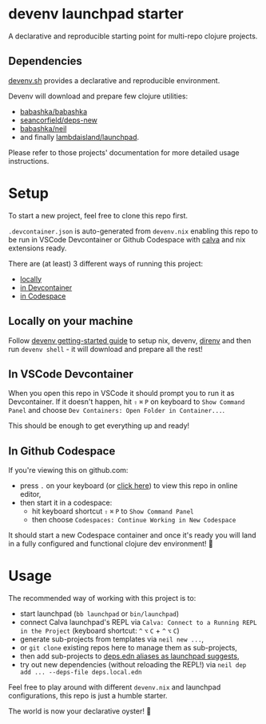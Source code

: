 # devenv launchpad starter

A declarative and reproducible starting point for multi-repo clojure projects.

## Dependencies
[devenv.sh](https://devenv.sh/) provides a declarative and reproducible environment.

Devenv will download and prepare few clojure utilities:
- [babashka/babashka](https://github.com/babashka/babashka)
- [seancorfield/deps-new](https://github.com/seancorfield/deps-new)
- [babashka/neil](https://github.com/babashka/neil)
- and finally [lambdaisland/launchpad](https://github.com/lambdaisland/launchpad).

Please refer to those projects' documentation for more detailed usage instructions.

# Setup
To start a new project, feel free to clone this repo first.

`.devcontainer.json` is auto-generated from `devenv.nix` enabling this repo to be run in VSCode Devcontainer or Github Codespace with [calva](https://calva.io/) and nix extensions ready.


There are (at least) 3 different ways of running this project:
- [locally](#locally-on-your-machine)
- [in Devcontainer](#in-vscode-devcontainer)
- [in Codespace](#in-github-codespace)

## Locally on your machine
Follow [devenv getting-started guide](https://devenv.sh/getting-started/) to setup nix, devenv, [direnv](https://devenv.sh/automatic-shell-activation/) and then run `devenv shell` - it will download and prepare all the rest!

## In VSCode Devcontainer
When you open this repo in VSCode it should prompt you to run it as Devcontainer.
If it doesn't happen, hit `⇧` `⌘` `P` on keyboard to `Show Command Panel` and choose `Dev Containers: Open Folder in Container...`.

This should be enough to get everything up and ready!



## In Github Codespace
If you're viewing this on github.com:
- press `.` on your keyboard (or [click here](https://github.dev/roterski/devenv-launchpad-starter)) to view this repo in online editor,
- then start it in a codespace:
    - hit keyboard shortcut `⇧` `⌘` `P` to `Show Command Panel`
    - then choose `Codespaces: Continue Working in New Codespace`

It should start a new Codespace container and once it's ready you will land in a fully configured and functional clojure dev environment! 🎉

# Usage

The recommended way of working with this project is to:
- start launchpad (`bb launchpad` or `bin/launchpad`)
- connect Calva launchpad's REPL via `Calva: Connect to a Running REPL in the Project` (keyboard shortcut: `^` `⌥` `C` + `^` `⌥` `C`)
- generate sub-projects from templates via `neil new ...`,
- or `git clone` existing repos here to manage them as sub-projects,
- then add sub-projects to [deps.edn aliases as launchpad suggests](https://github.com/lambdaisland/launchpad/blob/main/template/deps.edn#L8-L12),
- try out new dependencies (without reloading the REPL!) via `neil dep add ... --deps-file deps.local.edn` 

Feel free to play around with different `devenv.nix` and launchpad configurations, this repo is just a humble starter.

The world is now your declarative oyster! 🦪
